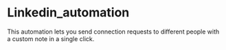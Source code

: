 # Linkedin_automation
This automation lets you send connection requests to different people with a custom note in a single click.
